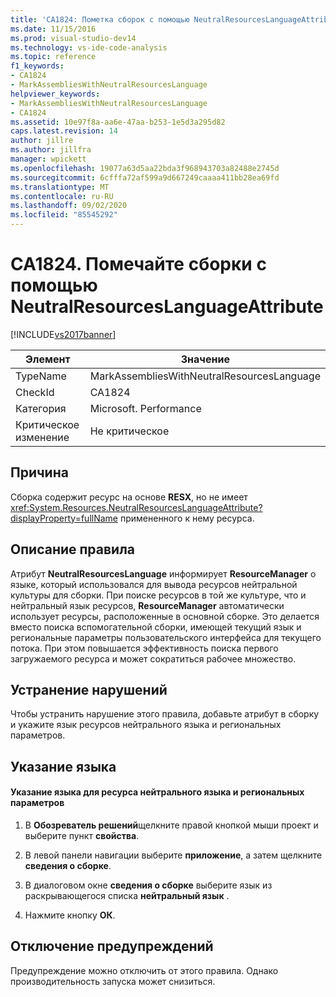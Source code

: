 ```yaml
---
title: 'CA1824: Пометка сборок с помощью NeutralResourcesLanguageAttribute | Документация Майкрософт'
ms.date: 11/15/2016
ms.prod: visual-studio-dev14
ms.technology: vs-ide-code-analysis
ms.topic: reference
f1_keywords:
- CA1824
- MarkAssembliesWithNeutralResourcesLanguage
helpviewer_keywords:
- MarkAssembliesWithNeutralResourcesLanguage
- CA1824
ms.assetid: 10e97f8a-aa6e-47aa-b253-1e5d3a295d82
caps.latest.revision: 14
author: jillre
ms.author: jillfra
manager: wpickett
ms.openlocfilehash: 19077a63d5aa22bda3f968943703a82488e2745d
ms.sourcegitcommit: 6cfffa72af599a9d667249caaaa411bb28ea69fd
ms.translationtype: MT
ms.contentlocale: ru-RU
ms.lasthandoff: 09/02/2020
ms.locfileid: "85545292"
---
```

# <a name="ca1824-mark-assemblies-with-neutralresourceslanguageattribute"></a>CA1824. Помечайте сборки с помощью NeutralResourcesLanguageAttribute
[!INCLUDE[vs2017banner](../includes/vs2017banner.md)]

|Элемент|Значение|
|-|-|
|TypeName|MarkAssembliesWithNeutralResourcesLanguage|
|CheckId|CA1824|
|Категория|Microsoft. Performance|
|Критическое изменение|Не критическое|

## <a name="cause"></a>Причина
 Сборка содержит ресурс на основе **RESX**, но не имеет <xref:System.Resources.NeutralResourcesLanguageAttribute?displayProperty=fullName> примененного к нему ресурса.

## <a name="rule-description"></a>Описание правила
 Атрибут **NeutralResourcesLanguage** информирует **ResourceManager** о языке, который использовался для вывода ресурсов нейтральной культуры для сборки. При поиске ресурсов в той же культуре, что и нейтральный язык ресурсов, **ResourceManager** автоматически использует ресурсы, расположенные в основной сборке. Это делается вместо поиска вспомогательной сборки, имеющей текущий язык и региональные параметры пользовательского интерфейса для текущего потока. При этом повышается эффективность поиска первого загружаемого ресурса и может сократиться рабочее множество.

## <a name="fixing-violations"></a>Устранение нарушений
 Чтобы устранить нарушение этого правила, добавьте атрибут в сборку и укажите язык ресурсов нейтрального языка и региональных параметров.

## <a name="specifying-the-language"></a>Указание языка

#### <a name="to-specify-the-language-of-the-resource-of-the-neutral-culture"></a>Указание языка для ресурса нейтрального языка и региональных параметров

1. В **Обозреватель решений**щелкните правой кнопкой мыши проект и выберите пункт **свойства**.

2. В левой панели навигации выберите **приложение**, а затем щелкните **сведения о сборке**.

3. В диалоговом окне **сведения о сборке** выберите язык из раскрывающегося списка **нейтральный язык** .

4. Нажмите кнопку **ОК**.

## <a name="when-to-suppress-warnings"></a>Отключение предупреждений
 Предупреждение можно отключить от этого правила. Однако производительность запуска может снизиться.
